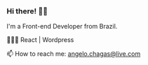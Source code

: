 ### Hi there! 👋🏻

I'm a Front-end Developer from Brazil.

👨🏻‍💻 React | Wordpress

📫 How to reach me: [angelo.chagas@live.com](mailto:angelo.chagas@live.com)

